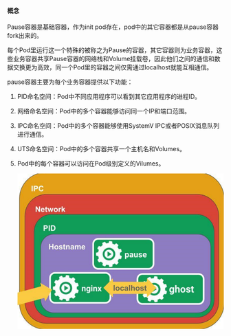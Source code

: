 #### 概念

Pause容器是基础容器，作为init pod存在，pod中的其它容器都是从pause容器fork出来的。

每个Pod里运行这一个特殊的被称之为Pause的容器，其它容器则为业务容器，这些业务容器共享Pause容器的网络栈和Volume挂载卷，因此他们之间的通信和数据交换更为高效，同一个Pod里的容器之间仅需通过localhost就能互相通信。

pause容器主要为每个业务容器提供以下功能：

1. PID命名空间：Pod中不同应用程序可以看到其它应用程序的进程ID。

2. 网络命名空间：Pod中的多个容器能够访问同一个IP和端口范围。

3. IPC命名空间：Pod中的多个容器能够使用SystemV IPC或者POSIX消息队列进行通信。

4. UTS命名空间：Pod中的多个容器共享一个主机名和Volumes。

5. Pod中的每个容器可以访问在Pod级别定义的Vilumes。

   ![pause提供的功能](./img/pause功能.png)

